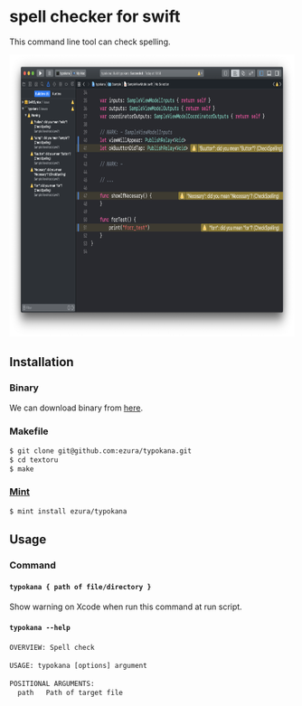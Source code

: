 # spell checker for swift

This command line tool can check spelling.

<img src="./Images/screenshot.png" height="500">

## Installation

### Binary

We can download binary from [here](https://github.com/ezura/spell-checker-for-swift/releases).

### Makefile

```shell
$ git clone git@github.com:ezura/typokana.git
$ cd textoru
$ make
```

### [Mint](https://github.com/yonaskolb/mint)

```shell
$ mint install ezura/typokana
```

## Usage
### Command

#### `typokana { path of file/directory }`
Show warning on Xcode when run this command at run script.

#### `typokana --help`
```
OVERVIEW: Spell check

USAGE: typokana [options] argument

POSITIONAL ARGUMENTS:
  path   Path of target file
```
